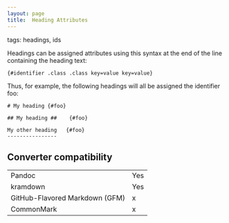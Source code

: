 ```yaml
---
layout: page
title:  Heading Attributes
---
```


tags: headings, ids

Headings can be assigned attributes using this syntax 
at the end of the line containing the heading text:

```
{#identifier .class .class key=value key=value}
```

Thus, for example, the following headings will all be assigned the identifier foo:

```
# My heading {#foo}

## My heading ##    {#foo}

My other heading   {#foo}
----------------
```

## Converter compatibility

<table>
  <tr><td>Pandoc</td><td>Yes</td></tr>
  <tr><td>kramdown</td><td>Yes</td></tr>
  <tr><td>GitHub-Flavored Markdown (GFM)</td><td>x</td></tr>
  <tr><td>CommonMark</td><td>x</td></tr>
</table>

